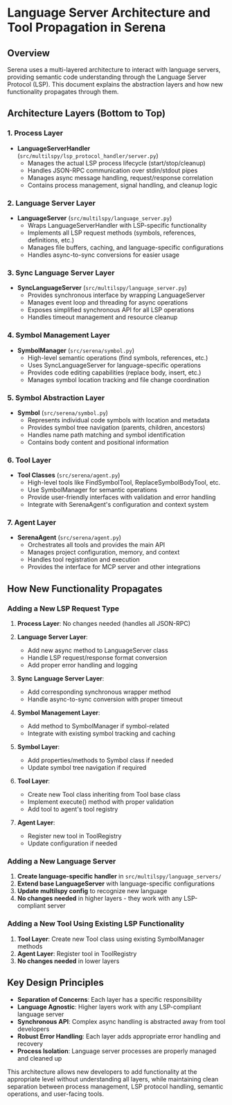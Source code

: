 # Language Server Architecture and Tool Propagation in Serena

## Overview
Serena uses a multi-layered architecture to interact with language servers, providing semantic code understanding through the Language Server Protocol (LSP). This document explains the abstraction layers and how new functionality propagates through them.

## Architecture Layers (Bottom to Top)

### 1. Process Layer
- **LanguageServerHandler** (`src/multilspy/lsp_protocol_handler/server.py`)
  - Manages the actual LSP process lifecycle (start/stop/cleanup)
  - Handles JSON-RPC communication over stdin/stdout pipes
  - Manages async message handling, request/response correlation
  - Contains process management, signal handling, and cleanup logic

### 2. Language Server Layer
- **LanguageServer** (`src/multilspy/language_server.py`)
  - Wraps LanguageServerHandler with LSP-specific functionality
  - Implements all LSP request methods (symbols, references, definitions, etc.)
  - Manages file buffers, caching, and language-specific configurations
  - Handles async-to-sync conversions for easier usage

### 3. Sync Language Server Layer
- **SyncLanguageServer** (`src/multilspy/language_server.py`)
  - Provides synchronous interface by wrapping LanguageServer
  - Manages event loop and threading for async operations
  - Exposes simplified synchronous API for all LSP operations
  - Handles timeout management and resource cleanup

### 4. Symbol Management Layer
- **SymbolManager** (`src/serena/symbol.py`)
  - High-level semantic operations (find symbols, references, etc.)
  - Uses SyncLanguageServer for language-specific operations
  - Provides code editing capabilities (replace body, insert, etc.)
  - Manages symbol location tracking and file change coordination

### 5. Symbol Abstraction Layer
- **Symbol** (`src/serena/symbol.py`)
  - Represents individual code symbols with location and metadata
  - Provides symbol tree navigation (parents, children, ancestors)
  - Handles name path matching and symbol identification
  - Contains body content and positional information

### 6. Tool Layer
- **Tool Classes** (`src/serena/agent.py`)
  - High-level tools like FindSymbolTool, ReplaceSymbolBodyTool, etc.
  - Use SymbolManager for semantic operations
  - Provide user-friendly interfaces with validation and error handling
  - Integrate with SerenaAgent's configuration and context system

### 7. Agent Layer
- **SerenaAgent** (`src/serena/agent.py`)
  - Orchestrates all tools and provides the main API
  - Manages project configuration, memory, and context
  - Handles tool registration and execution
  - Provides the interface for MCP server and other integrations

## How New Functionality Propagates

### Adding a New LSP Request Type

1. **Process Layer**: No changes needed (handles all JSON-RPC)

2. **Language Server Layer**: 
   - Add new async method to LanguageServer class
   - Handle LSP request/response format conversion
   - Add proper error handling and logging

3. **Sync Language Server Layer**:
   - Add corresponding synchronous wrapper method
   - Handle async-to-sync conversion with proper timeout

4. **Symbol Management Layer**:
   - Add method to SymbolManager if symbol-related
   - Integrate with existing symbol tracking and caching

5. **Symbol Layer**:
   - Add properties/methods to Symbol class if needed
   - Update symbol tree navigation if required

6. **Tool Layer**:
   - Create new Tool class inheriting from Tool base class
   - Implement execute() method with proper validation
   - Add tool to agent's tool registry

7. **Agent Layer**:
   - Register new tool in ToolRegistry
   - Update configuration if needed

### Adding a New Language Server

1. **Create language-specific handler** in `src/multilspy/language_servers/`
2. **Extend base LanguageServer** with language-specific configurations
3. **Update multilspy config** to recognize new language
4. **No changes needed** in higher layers - they work with any LSP-compliant server

### Adding a New Tool Using Existing LSP Functionality

1. **Tool Layer**: Create new Tool class using existing SymbolManager methods
2. **Agent Layer**: Register tool in ToolRegistry
3. **No changes needed** in lower layers

## Key Design Principles

- **Separation of Concerns**: Each layer has a specific responsibility
- **Language Agnostic**: Higher layers work with any LSP-compliant language server
- **Synchronous API**: Complex async handling is abstracted away from tool developers
- **Robust Error Handling**: Each layer adds appropriate error handling and recovery
- **Process Isolation**: Language server processes are properly managed and cleaned up

This architecture allows new developers to add functionality at the appropriate level without understanding all layers, while maintaining clean separation between process management, LSP protocol handling, semantic operations, and user-facing tools.